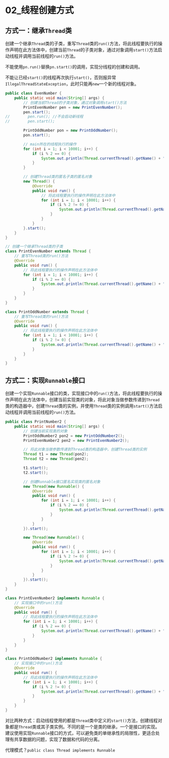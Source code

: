 # 02_线程创建方式

## 方式一：继承`Thread`类

创建一个继承`Thread`类的子类，重写`Thread`类的`run()`方法，将此线程要执行的操作声明在此方法体中，创建当前`Thread`的子类对象，通过对象调用`start()`方法启动线程并调用当前线程的`run()`方法。

不能使用`pn.run()`替换`pn.start()`的调用，实现分线程的创建和调用。

不能让已经`start()`的线程再次执行`start()`，否则报异常`IllegalThreadStateException`，此时只能再`new`一个新的线程对象。

```java
public class EvenNumber {
    public static void main(String[] args) {
        // 创建当前Thread的子类对象，通过对象调用start()方法
        PrintEvenNumber pen = new PrintEvenNumber();
        pen.start();
//        pen.run(); //不会启动新线程
//        pen.start();

        PrintOddNumber pon = new PrintOddNumber();
        pon.start();

        // main所在的线程执行的操作
        for (int i = 1; i < 10001; i++) {
            if (i % 2 == 0) {
                System.out.println(Thread.currentThread().getName() + "：" + i);
            }
        }

        // 创建Thread类的匿名子类的匿名对象
        new Thread() {
            @Override
            public void run() {
                // 将此线程要执行的操作声明在此方法体中
                for (int i = 1; i < 10001; i++) {
                    if (i % 2 != 0) {
                        System.out.println(Thread.currentThread().getName() + "：" + i);
                    }
                }
            }
        }.start();
    }
}

// 创建一个继承Thread类的子类
class PrintEvenNumber extends Thread {
    // 重写Thread类的run()方法
    @Override
    public void run() {
        // 将此线程要执行的操作声明在此方法体中
        for (int i = 1; i < 10001; i++) {
            if (i % 2 == 0) {
                System.out.println(Thread.currentThread().getName() + "：" + i);
            }
        }
    }
}

class PrintOddNumber extends Thread {
    // 重写Thread类的run()方法
    @Override
    public void run() {
        // 将此线程要执行的操作声明在此方法体中
        for (int i = 1; i < 10001; i++) {
            if (i % 2 != 0) {
                System.out.println(Thread.currentThread().getName() + "：" + i);
            }
        }
    }
}
```

## 方式二：实现`Runnable`接口

创建一个实现`Runnable`接口的类，实现接口中的`run()`方法，将此线程要执行的操作声明在此方法体中，创建当前实现类的对象，将此对象当做参数传递到`Thread`类的构造器中，创建`Thread`类的实例，并使用`Thread`类的实例调用`start()`方法启动线程并调用当前线程的`run()`方法。

```java
public class PrintNumber2 {
    public static void main(String[] args) {
        // 创建当前实现类的对象
        PrintOddNumber2 pon2 = new PrintOddNumber2();
        PrintEvenNumber2 pen2 = new PrintEvenNumber2();

        // 将此对象当做参数传递到Thread类的构造器中，创建Thread类的实例
        Thread t1 = new Thread(pon2);
        Thread t2 = new Thread(pen2);

        t1.start();
        t2.start();

        // 创建Runnable接口匿名实现类的匿名对象
        new Thread(new Runnable() {
            @Override
            public void run() {
                for (int i = 1; i < 10001; i++) {
                    if (i % 2 == 0) {
                        System.out.println(Thread.currentThread().getName() + "：" + i);
                    }
                }
            }
        }).start();

        new Thread(new Runnable() {
            @Override
            public void run() {
                for (int i = 1; i < 10001; i++) {
                    if (i % 2 != 0) {
                        System.out.println(Thread.currentThread().getName() + "：" + i);
                    }
                }
            }
        }).start();
    }
}

class PrintEvenNumber2 implements Runnable {
    // 实现接口中的run()方法
    @Override
    public void run() {
        // 将此线程要执行的操作声明在此方法体中
        for (int i = 1; i < 10001; i++) {
            if (i % 2 == 0) {
                System.out.println(Thread.currentThread().getName() + "：" + i);
            }
        }
    }
}

class PrintOddNumber2 implements Runnable {
    // 实现接口中的run()方法
    @Override
    public void run() {
        // 将此线程要执行的操作声明在此方法体中
        for (int i = 1; i < 10001; i++) {
            if (i % 2 != 0) {
                System.out.println(Thread.currentThread().getName() + "：" + i);
            }
        }
    }
}
```

对比两种方式：启动线程使用的都是`Thread`类中定义的`start()`方法，创建线程对象都是`Thread`类或其子类实例。不同的是一个是类的继承，一个是接口的实现。建议使用实现`Runnable`接口的方式，可以避免类的单继承性的局限性，更适合处理有共享数据的问题，实现了数据和代码的分离。

代理模式？`public class Thread implements Runnable`